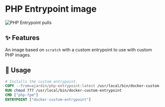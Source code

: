 PHP Entrypoint image
====================
![PHP Entrypoint pulls](https://img.shields.io/docker/pulls/ajardin/php-entrypoint?style=for-the-badge)

✨ Features
-----------
An image based on `scratch` with a custom entrypoint to use with custom PHP images.

🚀 Usage
--------
```dockerfile
# Installs the custom entrypoint.
COPY --from=ajardin/php-entrypoint:latest /usr/local/bin/docker-custom-entrypoint /usr/local/bin/docker-custom-entrypoint
RUN chmod 777 /usr/local/bin/docker-custom-entrypoint
CMD ["php-fpm"]
ENTRYPOINT ["docker-custom-entrypoint"]
```

